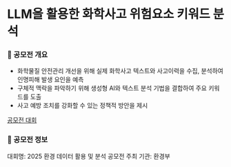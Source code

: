 # LLM을 활용한 화학사고 위험요소 키워드 분석

### 📌 공모전 개요
- 화학물질 안전관리 개선을 위해 실제 화학사고 텍스트와 사고이력을 수집, 분석하여 인명피해 발생 요인을 예측 
- 구체적 맥락을 파악하기 위해 생성형 AI와 텍스트 분석 기법을 결합하여 주요 키워드를 도출 
- 사고 예방 조치를 강화할 수 있는 정책적 방안을 제시

[공모전 대회](https://konetic.or.kr/ecothon/main.do)


### 📌 공모전 정보
대회명: 2025 환경 데이터 활용 및 분석 공모전
주최 기관: 환경부
